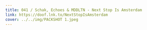 ```yaml
---
title: 041 / Schak, Echoes & MDDLTN - Next Stop Is Amsterdam
link: https://doof.lnk.to/NextStopIsAmsterdam
cover: ../../img/PACKSHOT 1.jpeg
---
```

